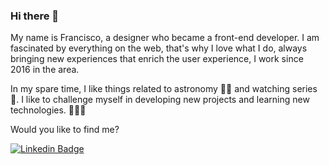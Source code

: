 ### Hi there 👋

My name is Francisco, a designer who became a front-end developer. I am fascinated by everything on the web, that's why I love what I do, always bringing new experiences that enrich the user experience, I work since 2016 in the area.

In my spare time, I like things related to astronomy 🚀🚀 and watching series 🎥. I like to challenge myself in developing new projects and learning new technologies. 👨‍💻🤘

Would you like to find me?

[![Linkedin Badge](https://img.shields.io/badge/-LinkedIn-blue?style=flat-square&logo=Linkedin&logoColor=white&link=https://www.linkedin.com/in/francisco-barros-073010158)](https://www.linkedin.com/in/francisco-barros-073010158)

<!--
**fraandeveloper/fraandeveloper** is a ✨ _special_ ✨ repository because its `README.md` (this file) appears on your GitHub profile.

Here are some ideas to get you started:

- 🔭 I’m currently working on ...
- 🌱 I’m currently learning ...
- 👯 I’m looking to collaborate on ...
- 🤔 I’m looking for help with ...
- 💬 Ask me about ...
- 📫 How to reach me: ...
- 😄 Pronouns: ...
- ⚡ Fun fact: ...
-->
